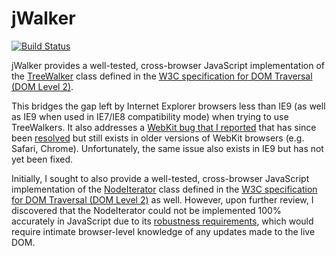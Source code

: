 # jWalker
[![Build Status](https://secure.travis-ci.org/JamesMGreene/jWalker.png)](http://travis-ci.org/JamesMGreene/jWalker)

jWalker provides a well-tested, cross-browser JavaScript implementation of the [TreeWalker][2] class defined in
the [W3C specification for DOM Traversal (DOM Level 2)][1].

This bridges the gap left by Internet Explorer browsers less than IE9 (as well as IE9 when used in IE7/IE8
compatibility mode) when trying to use TreeWalkers.  It also addresses a [WebKit bug that I reported][5] that has
since been [resolved][6] but still exists in older versions of WebKit browsers (e.g. Safari, Chrome).
Unfortunately, the same issue also exists in IE9 but has not yet been fixed.

Initially, I sought to also provide a well-tested, cross-browser JavaScript implementation of the
[NodeIterator][3] class defined in the [W3C specification for DOM Traversal (DOM Level 2)][1] as well.  However,
upon further review, I discovered that the NodeIterator could not be implemented 100% accurately in JavaScript
due to its [robustness requirements][4], which would require intimate browser-level knowledge of any updates
made to the live DOM.


[1]: http://www.w3.org/TR/DOM-Level-2-Traversal-Range/traversal
[2]: http://www.w3.org/TR/DOM-Level-2-Traversal-Range/traversal#TreeWalker
[3]: http://www.w3.org/TR/DOM-Level-2-Traversal-Range/traversal#Iterator-overview
[4]: http://www.w3.org/TR/DOM-Level-2-Traversal-Range/traversal#Iterator-Robustness
[5]: https://bugs.webkit.org/show_bug.cgi?id=35296
[6]: http://trac.webkit.org/changeset/65853
